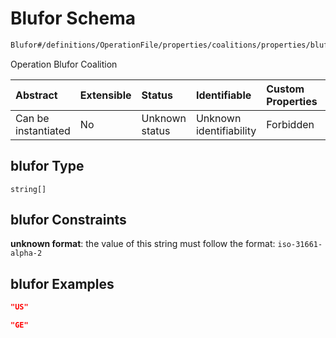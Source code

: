 # Blufor Schema

```txt
Blufor#/definitions/OperationFile/properties/coalitions/properties/blufor
```

Operation Blufor Coalition

| Abstract            | Extensible | Status         | Identifiable            | Custom Properties | Additional Properties | Access Restrictions | Defined In                                                        |
| :------------------ | :--------- | :------------- | :---------------------- | :---------------- | :-------------------- | :------------------ | :---------------------------------------------------------------- |
| Can be instantiated | No         | Unknown status | Unknown identifiability | Forbidden         | Allowed               | none                | [models.schema.json\*](models.schema.json "open original schema") |

## blufor Type

`string[]`

## blufor Constraints

**unknown format**: the value of this string must follow the format: `iso-31661-alpha-2`

## blufor Examples

```json
"US"
```

```json
"GE"
```
